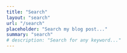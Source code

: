 ```yaml
---
title: "Search"
layout: "search"
url: "/search"
placeholder: "Search my blog post..."
summary: "search"
# description: "Search for any keyword..."
---
```

